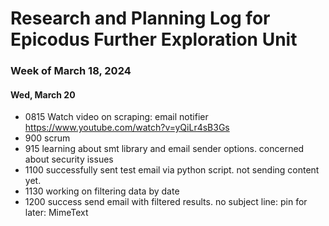 # Research and Planning Log for Epicodus Further Exploration Unit

### Week of March 18, 2024

#### Wed, March 20

* 0815 Watch video on scraping: email notifier https://www.youtube.com/watch?v=yQiLr4sB3Gs
* 900 scrum
* 915 learning about smt library and email sender options. concerned about security issues
* 1100 successfully sent test email via python script. not sending content yet.
* 1130 working on filtering data by date
* 1200 success send email with filtered results. no subject line: pin for later: MimeText